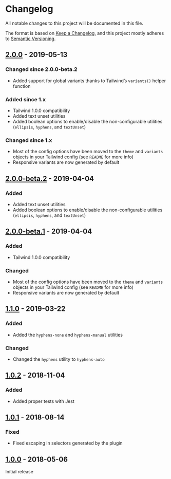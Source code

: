 # Changelog

All notable changes to this project will be documented in this file.

The format is based on [Keep a Changelog](https://keepachangelog.com/en/1.0.0/),
and this project mostly adheres to [Semantic Versioning](https://semver.org/spec/v2.0.0.html).

## [2.0.0] - 2019-05-13

### Changed since 2.0.0-beta.2
- Added support for global variants thanks to Tailwind’s `variants()` helper function

### Added since 1.x
- Tailwind 1.0.0 compatibility
- Added text unset utilities
- Added boolean options to enable/disable the non-configurable utilities (`ellipsis`, `hyphens`, and `textUnset`)

### Changed since 1.x
- Most of the config options have been moved to the `theme` and `variants` objects in your Tailwind config (see `README` for more info)
- Responsive variants are now generated by default

## [2.0.0-beta.2] - 2019-04-04

### Added
- Added text unset utilities
- Added boolean options to enable/disable the non-configurable utilities (`ellipsis`, `hyphens`, and `textUnset`)

## [2.0.0-beta.1] - 2019-04-04

### Added
- Tailwind 1.0.0 compatibility

### Changed
- Most of the config options have been moved to the `theme` and `variants` objects in your Tailwind config (see `README` for more info)
- Responsive variants are now generated by default

## [1.1.0] - 2019-03-22

### Added
- Added the `hyphens-none` and `hyphens-manual` utilities

### Changed
- Changed the `hyphens` utility to `hyphens-auto`

## [1.0.2] - 2018-11-04

### Added
- Added proper tests with Jest

## [1.0.1] - 2018-08-14

### Fixed
- Fixed escaping in selectors generated by the plugin

## [1.0.0] - 2018-05-06

Initial release

[Unreleased]: https://github.com/benface/tailwindcss-typography/compare/v2.0.0...HEAD
[2.0.0]: https://github.com/benface/tailwindcss-typography/compare/v2.0.0-beta.2...v2.0.0
[2.0.0-beta.2]: https://github.com/benface/tailwindcss-typography/compare/v2.0.0-beta.1...v2.0.0-beta.2
[2.0.0-beta.1]: https://github.com/benface/tailwindcss-typography/compare/v1.1.0...v2.0.0-beta.1
[1.1.0]: https://github.com/benface/tailwindcss-typography/compare/v1.0.2...v1.1.0
[1.0.2]: https://github.com/benface/tailwindcss-typography/compare/v1.0.1...v1.0.2
[1.0.1]: https://github.com/benface/tailwindcss-typography/compare/v1.0.0...v1.0.1
[1.0.0]: https://github.com/benface/tailwindcss-typography/releases/tag/v1.0.0
